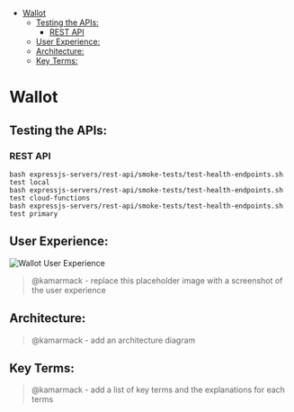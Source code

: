 <!-- START doctoc generated TOC please keep comment here to allow auto update -->
<!-- DON'T EDIT THIS SECTION, INSTEAD RE-RUN doctoc TO UPDATE -->

- [Wallot](#wallot)
  - [Testing the APIs:](#testing-the-apis)
    - [REST API](#rest-api)
  - [User Experience:](#user-experience)
  - [Architecture:](#architecture)
  - [Key Terms:](#key-terms)

<!-- END doctoc generated TOC please keep comment here to allow auto update -->

# Wallot

## Testing the APIs:

### REST API

```
bash expressjs-servers/rest-api/smoke-tests/test-health-endpoints.sh test local
bash expressjs-servers/rest-api/smoke-tests/test-health-endpoints.sh test cloud-functions
bash expressjs-servers/rest-api/smoke-tests/test-health-endpoints.sh test primary
```

## User Experience:

![Wallot User Experience](readme-media/wallot-user-experience.png)

> @kamarmack - replace this placeholder image with a screenshot of the user experience

## Architecture:

> @kamarmack - add an architecture diagram

## Key Terms:

> @kamarmack - add a list of key terms and the explanations for each terms

